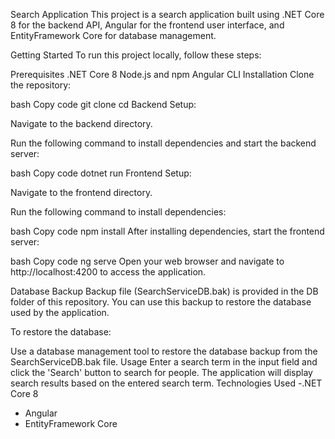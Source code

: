 Search Application
This project is a search application built using .NET Core 8 for the backend API, Angular for the frontend user interface, and EntityFramework Core for database management.

Getting Started
To run this project locally, follow these steps:

Prerequisites
.NET Core 8
Node.js and npm
Angular CLI
Installation
Clone the repository:

bash
Copy code
git clone <repository-url>
cd <project-folder>
Backend Setup:

Navigate to the backend directory.

Run the following command to install dependencies and start the backend server:

bash
Copy code
dotnet run
Frontend Setup:

Navigate to the frontend directory.

Run the following command to install dependencies:

bash
Copy code
npm install
After installing dependencies, start the frontend server:

bash
Copy code
ng serve
Open your web browser and navigate to http://localhost:4200 to access the application.

Database Backup
Backup file (SearchServiceDB.bak) is provided in the DB folder of this repository. You can use this backup to restore the database used by the application.

To restore the database:

Use a database management tool to restore the database backup from the SearchServiceDB.bak file.
Usage
Enter a search term in the input field and click the 'Search' button to search for people.
The application will display search results based on the entered search term.
Technologies Used
 -.NET Core 8
 - Angular
 - EntityFramework Core
